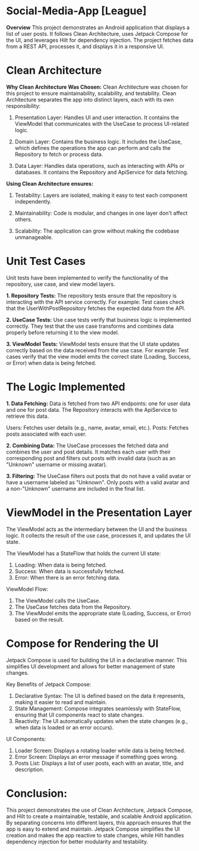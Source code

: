 # Social-Media-App [League]

**Overview**
This project demonstrates an Android application that displays a list of user posts. It follows Clean Architecture, uses Jetpack Compose for the UI, and leverages Hilt for dependency injection. The project fetches data from a REST API, processes it, and displays it in a responsive UI.

# Clean Architecture

**Why Clean Architecture Was Chosen:**
Clean Architecture was chosen for this project to ensure maintainability, scalability, and testability. Clean Architecture separates the app into distinct layers, each with its own responsibility:

1. Presentation Layer: Handles UI and user interaction. It contains the ViewModel that communicates with the UseCase to process UI-related logic.

2. Domain Layer: Contains the business logic. It includes the UseCase, which defines the operations the app can perform and calls the Repository to fetch or process data.

3. Data Layer: Handles data operations, such as interacting with APIs or databases. It contains the Repository and ApiService for data fetching.

**Using Clean Architecture ensures:**

1. Testability: Layers are isolated, making it easy to test each component independently.

2. Maintainability: Code is modular, and changes in one layer don't affect others.

3. Scalability: The application can grow without making the codebase unmanageable.

# Unit Test Cases

Unit tests have been implemented to verify the functionality of the repository, use case, and view model layers.

**1. Repository Tests:**
The repository tests ensure that the repository is interacting with the API service correctly. For example:
Test cases check that the UserWithPostRepository fetches the expected data from the API.

**2. UseCase Tests:**
Use case tests verify that business logic is implemented correctly. They test that the use case transforms and combines data properly before returning it to the view model.

**3. ViewModel Tests:**
ViewModel tests ensure that the UI state updates correctly based on the data received from the use case. For example:
Test cases verify that the view model emits the correct state (Loading, Success, or Error) when data is being fetched.


# The Logic Implemented

**1. Data Fetching:**
Data is fetched from two API endpoints: one for user data and one for post data. The Repository interacts with the ApiService to retrieve this data.

Users: Fetches user details (e.g., name, avatar, email, etc.).
Posts: Fetches posts associated with each user.

**2. Combining Data:**
The UseCase processes the fetched data and combines the user and post details. It matches each user with their corresponding post and filters out posts with invalid data (such as an "Unknown" username or missing avatar).

**3. Filtering:**
The UseCase filters out posts that do not have a valid avatar or have a username labeled as "Unknown". Only posts with a valid avatar and a non-"Unknown" username are included in the final list.


# ViewModel in the Presentation Layer
The ViewModel acts as the intermediary between the UI and the business logic. It collects the result of the use case, processes it, and updates the UI state.

The ViewModel has a StateFlow that holds the current UI state:

1. Loading: When data is being fetched.
2. Success: When data is successfully fetched.
3. Error: When there is an error fetching data.

ViewModel Flow:
1. The ViewModel calls the UseCase.
2. The UseCase fetches data from the Repository.
3. The ViewModel emits the appropriate state (Loading, Success, or Error) based on the result.

# Compose for Rendering the UI

Jetpack Compose is used for building the UI in a declarative manner. This simplifies UI development and allows for better management of state changes.

Key Benefits of Jetpack Compose:

1. Declarative Syntax: The UI is defined based on the data it represents, making it easier to read and maintain.
2. State Management: Compose integrates seamlessly with StateFlow, ensuring that UI components react to state changes.
3. Reactivity: The UI automatically updates when the state changes (e.g., when data is loaded or an error occurs).

UI Components:

1. Loader Screen: Displays a rotating loader while data is being fetched.
2. Error Screen: Displays an error message if something goes wrong.
3. Posts List: Displays a list of user posts, each with an avatar, title, and description.

# Conclusion:
This project demonstrates the use of Clean Architecture, Jetpack Compose, and Hilt to create a maintainable, testable, and scalable Android application. By separating concerns into different layers, this approach ensures that the app is easy to extend and maintain. Jetpack Compose simplifies the UI creation and makes the app reactive to state changes, while Hilt handles dependency injection for better modularity and testability.

